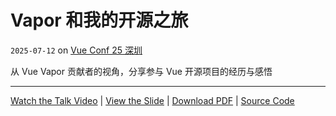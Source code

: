 # Vapor 和我的开源之旅

`2025-07-12` on [Vue Conf 25 深圳](https://vueconf.cn/)

从 Vue Vapor 贡献者的视角，分享参与 Vue 开源项目的经历与感悟

---

<!-- TODO: add video link -->
<!-- TODO: update the pdf file -->

[Watch the Talk Video](https://www.bilibili.com/video/BV119gbzNE2o) | [View the Slide](https://rizumu-slides-2025-07-12.netlify.app) | [Download PDF](https://drive.google.com/file/d/1BHI68cjm41MLvn9mzMJd4J6mqhm6_QDH/view?usp=sharing) | [Source Code](./src/slides.md)
